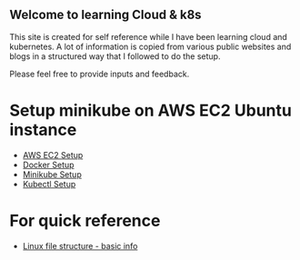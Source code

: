 ## Welcome to learning Cloud & k8s

This site is created for self reference while I have been learning cloud and kubernetes. A lot of information is copied from various public websites and blogs in a structured way that I followed to do the setup.

Please feel free to provide inputs and feedback.

# Setup minikube on AWS EC2 Ubuntu instance
- [AWS EC2 Setup](aws-setup)
- [Docker Setup](docker-setup)
- [Minikube Setup](minikube-setup)
- [Kubectl Setup](kubectl-setup)

# For quick reference
- [Linux file structure - basic info](linux-file-system)

